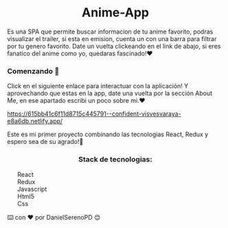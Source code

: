 <h1 style="text-align:center">Anime-App</h1>

Es una SPA que permite buscar informacion de tu anime favorito, podras visualizar el trailer, si esta en emision,
cuenta un con una barra para filtrar por tu genero favorito. Date un vuelta clickeando en el link de abajo, si eres
fanatico del anime como yo, quedaras fascinado!❤️

<h3>Comenzando 🚀</h3>

Click en el siguiente enlace para interactuar con la aplicación! Y aprovechando que estas en la app,
date una vuelta por la sección About Me, en ese apartado escribi un poco sobre mi.❤️

https://615bb41c6f11d8715c445791--confident-visvesvaraya-e8a6db.netlify.app/

Este es mi primer proyecto combinando las tecnologias React, Redux y espero sea de su agrado!🎁

<h3 style="text-align:center">Stack de tecnologias:</h3>
<ul style = "list-style: none">
<li>React</li>
<li>Redux</li>
<li>Javascript</li>
<li>Html5</li>
<li>Css</li>
</ul>
⌨️ con ❤️ por DanielSerenoPD 😊
